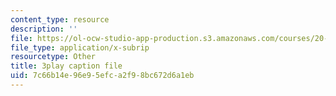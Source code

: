 ```yaml
---
content_type: resource
description: ''
file: https://ol-ocw-studio-app-production.s3.amazonaws.com/courses/20-219-becoming-the-next-bill-nye-writing-and-hosting-the-educational-show-january-iap-2015/7c66b14e96e95efca2f98bc672d6a1eb_Docl3KOqnHI.vtt
file_type: application/x-subrip
resourcetype: Other
title: 3play caption file
uid: 7c66b14e-96e9-5efc-a2f9-8bc672d6a1eb
---
```

